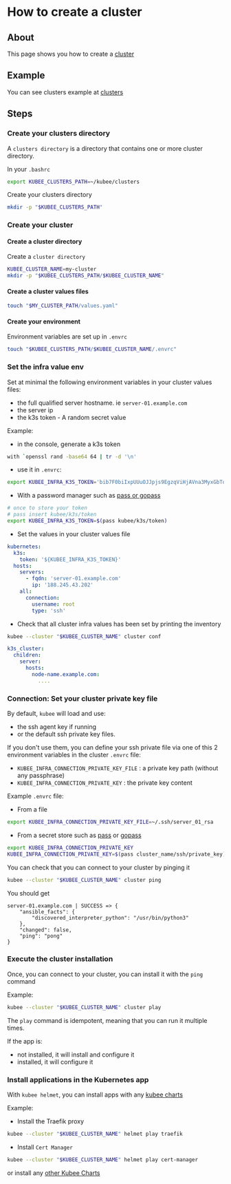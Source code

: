 # How to create a cluster

## About

This page shows you how to create a [cluster](cluster.md)

## Example

You can see clusters example at [clusters](../../examples/clusters/README.md)

## Steps

### Create your clusters directory

A `clusters directory` is a directory that contains one or more cluster directory.

In your `.bashrc`

```bash
export KUBEE_CLUSTERS_PATH=~/kubee/clusters
```

Create your clusters directory

```bash
mkdir -p "$KUBEE_CLUSTERS_PATH"
```

### Create your cluster

#### Create a cluster directory

Create a `cluster directory`

```bash
KUBEE_CLUSTER_NAME=my-cluster
mkdir -p "$KUBEE_CLUSTERS_PATH/$KUBEE_CLUSTER_NAME"
```

#### Create a cluster values files

```bash
touch "$MY_CLUSTER_PATH/values.yaml" 
```

#### Create your environment

Environment variables are set up in `.envrc`

```bash
touch "$KUBEE_CLUSTERS_PATH/$KUBEE_CLUSTER_NAME/.envrc"
```

### Set the infra value env

Set at minimal the following environment variables in your cluster values files:

* the full qualified server hostname. ie `server-01.example.com`
* the server ip
* the k3s token - A random secret value

Example:

* in the console, generate a k3s token

```bash
with `openssl rand -base64 64 | tr -d '\n'
```

* use it in `.envrc`:

```bash
export KUBEE_INFRA_K3S_TOKEN='bib7F0biIxpUUuOJJpjs9EgzqViHjAVna3MyxGbTq++gjXf6tm7y5c7' # don't change it
```

  * With a password manager such as [pass or gopass](pass.md)
```bash
# once to store your token
# pass insert kubee/k3s/token
export KUBEE_INFRA_K3S_TOKEN=$(pass kubee/k3s/token) 
```

* Set the values in your cluster values file

```yaml
kubernetes:
  k3s:
    token: '${KUBEE_INFRA_K3S_TOKEN}'
  hosts:
    servers:
      - fqdn: 'server-01.example.com'
        ip: '188.245.43.202'
    all:
      connection:
        username: root
        type: 'ssh'
```

* Check that all cluster infra values has been set by printing the inventory

```bash
kubee --cluster "$KUBEE_CLUSTER_NAME" cluster conf
```

```yaml
k3s_cluster:
  children:
    server:
      hosts:
        node-name.example.com:
          ....
```

### Connection: Set your cluster private key file

By default, `kubee` will load and use:

* the ssh agent key if running
* or the default ssh private key files.

If you don't use them, you can define your ssh private file via one of this 2 environment variables in the cluster
`.envrc` file:

* `KUBEE_INFRA_CONNECTION_PRIVATE_KEY_FILE` : a private key path (without any passphrase)
* `KUBEE_INFRA_CONNECTION_PRIVATE_KEY` : the private key content

Example `.envrc` file:

* From a file

```bash
export KUBEE_INFRA_CONNECTION_PRIVATE_KEY_FILE=~/.ssh/server_01_rsa
```

* From a secret store such as [pass](https://www.passwordstore.org/) or [gopass](https://www.gopass.pw/)

```bash
export KUBEE_INFRA_CONNECTION_PRIVATE_KEY
KUBEE_INFRA_CONNECTION_PRIVATE_KEY=$(pass cluster_name/ssh/private_key)
```

You can check that you can connect to your cluster by pinging it

```bash
kubee --cluster "$KUBEE_CLUSTER_NAME" cluster ping
```

You should get

```
server-01.example.com | SUCCESS => {
    "ansible_facts": {
        "discovered_interpreter_python": "/usr/bin/python3"
    },
    "changed": false,
    "ping": "pong"
}
```

### Execute the cluster installation

Once, you can connect to your cluster, you can install it with the `ping` command

Example:

```bash
kubee --cluster "$KUBEE_CLUSTER_NAME" cluster play
```

The `play` command is idempotent, meaning that you can run it multiple times.

If the app is:

* not installed, it will install and configure it
* installed, it will configure it

### Install applications in the Kubernetes app

With `kubee helmet`, you can install apps with any [kubee charts](kubee-helmet-chart.md)

Example:

* Install the Traefik proxy

```bash
kubee --cluster "$KUBEE_CLUSTER_NAME" helmet play traefik
```

* Install `Cert Manager`

```bash
kubee --cluster "$KUBEE_CLUSTER_NAME" helmet play cert-manager
```

or install any [other Kubee Charts ](../../README.md#list-of-kubee-charts)
